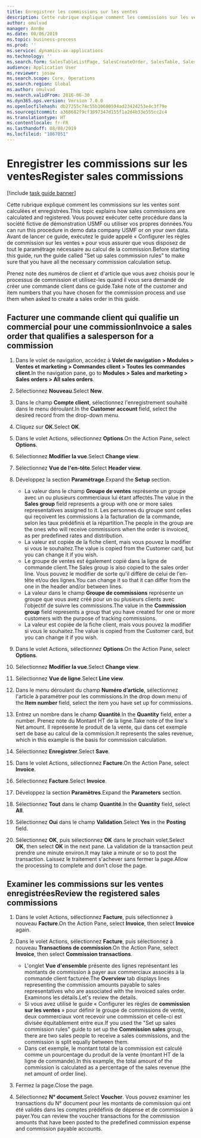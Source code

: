 ```yaml
---
title: Enregistrer les commissions sur les ventes
description: Cette rubrique explique comment les commissions sur les ventes sont calculées et enregistrées.
author: omulvad
manager: AnnBe
ms.date: 08/06/2019
ms.topic: business-process
ms.prod: ''
ms.service: dynamics-ax-applications
ms.technology: ''
ms.search.form: SalesTableListPage, SalesCreateOrder, SalesTable, SalesEditLines,  CustInvoiceJournal, CommissionTrans, LedgerTransVoucher
audience: Application User
ms.reviewer: josaw
ms.search.scope: Core, Operations
ms.search.region: Global
ms.author: omulvad
ms.search.validFrom: 2016-06-30
ms.dyn365.ops.version: Version 7.0.0
ms.openlocfilehash: db27255c74c55b10680594ad23424253e4c3f79e
ms.sourcegitcommit: a368682f9cf3897347d155f1a2d4b33e555cc2c4
ms.translationtype: HT
ms.contentlocale: fr-FR
ms.lasthandoff: 08/08/2019
ms.locfileid: "1867051"
---
```

# <a name="register-sales-commissions"></a><span data-ttu-id="d6c94-103">Enregistrer les commissions sur les ventes</span><span class="sxs-lookup"><span data-stu-id="d6c94-103">Register sales commissions</span></span>

[!include [task guide banner](../../includes/task-guide-banner.md)]

<span data-ttu-id="d6c94-104">Cette rubrique explique comment les commissions sur les ventes sont calculées et enregistrées.</span><span class="sxs-lookup"><span data-stu-id="d6c94-104">This topic explains how sales commissions are calculated and registered.</span></span> <span data-ttu-id="d6c94-105">Vous pouvez exécuter cette procédure dans la société fictive de démonstration USMF ou utiliser vos propres données.</span><span class="sxs-lookup"><span data-stu-id="d6c94-105">You can run this procedure in demo data company USMF or on your own data.</span></span> <span data-ttu-id="d6c94-106">Avant de lancer ce guide, exécutez le guide appelé « Configurer les règles de commission sur les ventes » pour vous assurer que vous disposez de tout le paramétrage nécessaire au calcul de la commission.</span><span class="sxs-lookup"><span data-stu-id="d6c94-106">Before starting this guide, run the guide called "Set up sales commission rules" to make sure that you have all the necessary commission calculation setup.</span></span>

<span data-ttu-id="d6c94-107">Prenez note des numéros de client et d'article que vous avez choisis pour le processus de commission et utilisez-les quand il vous sera demandé de créer une commande client dans ce guide.</span><span class="sxs-lookup"><span data-stu-id="d6c94-107">Take note of the customer and item numbers that you have chosen for the commission process and use them when asked to create a sales order in this guide.</span></span>


## <a name="invoice-a-sales-order-that-qualifies-a-salesperson-for-a-commission"></a><span data-ttu-id="d6c94-108">Facturer une commande client qui qualifie un commercial pour une commission</span><span class="sxs-lookup"><span data-stu-id="d6c94-108">Invoice a sales order that qualifies a salesperson for a commission</span></span>
1. <span data-ttu-id="d6c94-109">Dans le volet de navigation, accédez à **Volet de navigation > Modules > Ventes et marketing > Commandes client > Toutes les commandes client**.</span><span class="sxs-lookup"><span data-stu-id="d6c94-109">In the navigation pane, go to **Modules > Sales and marketing > Sales orders > All sales orders**.</span></span>
2. <span data-ttu-id="d6c94-110">Sélectionnez **Nouveau**.</span><span class="sxs-lookup"><span data-stu-id="d6c94-110">Select **New**.</span></span>
3. <span data-ttu-id="d6c94-111">Dans le champ **Compte client**, sélectionnez l'enregistrement souhaité dans le menu déroulant.</span><span class="sxs-lookup"><span data-stu-id="d6c94-111">In the **Customer account** field, select the desired record from the drop-down menu.</span></span>
4. <span data-ttu-id="d6c94-112">Cliquez sur **OK**.</span><span class="sxs-lookup"><span data-stu-id="d6c94-112">Select **OK**.</span></span>
5. <span data-ttu-id="d6c94-113">Dans le volet Actions, sélectionnez **Options**.</span><span class="sxs-lookup"><span data-stu-id="d6c94-113">On the Action Pane, select **Options**.</span></span>
6. <span data-ttu-id="d6c94-114">Sélectionnez **Modifier la vue**.</span><span class="sxs-lookup"><span data-stu-id="d6c94-114">Select **Change view**.</span></span>
7. <span data-ttu-id="d6c94-115">Sélectionnez **Vue de l'en-tête**.</span><span class="sxs-lookup"><span data-stu-id="d6c94-115">Select **Header view**.</span></span>
8. <span data-ttu-id="d6c94-116">Développez la section **Paramétrage**.</span><span class="sxs-lookup"><span data-stu-id="d6c94-116">Expand the **Setup** section.</span></span>

    - <span data-ttu-id="d6c94-117">La valeur dans le champ **Groupe de ventes** représente un groupe avec un ou plusieurs commerciaux lui étant affectés.</span><span class="sxs-lookup"><span data-stu-id="d6c94-117">The value in the **Sales group** field represents a group with one or more sales representatives assigned to it.</span></span> <span data-ttu-id="d6c94-118">Les personnes du groupe sont celles qui reçoivent les commissions à la facturation de la commande, selon les taux prédéfinis et la répartition.</span><span class="sxs-lookup"><span data-stu-id="d6c94-118">The people in the group are the ones who will receive commissions when the order is invoiced, as per predefined rates and distribution.</span></span>   
    - <span data-ttu-id="d6c94-119">La valeur est copiée de la fiche client, mais vous pouvez la modifier si vous le souhaitez.</span><span class="sxs-lookup"><span data-stu-id="d6c94-119">The value is copied from the Customer card, but you can change it if you wish.</span></span>  
    - <span data-ttu-id="d6c94-120">Le groupe de ventes est également copié dans la ligne de commande client.</span><span class="sxs-lookup"><span data-stu-id="d6c94-120">The Sales group is also copied to the sales order line.</span></span> <span data-ttu-id="d6c94-121">Vous pouvez le modifier de sorte qu'il diffère de celui de l'en-tête et/ou des lignes.</span><span class="sxs-lookup"><span data-stu-id="d6c94-121">You can change it so that it can differ from the one in the header and/or between lines.</span></span>  
    - <span data-ttu-id="d6c94-122">La valeur dans le champ **Groupe de commissions** représente un groupe que vous avez créé pour un ou plusieurs clients avec l'objectif de suivre les commissions.</span><span class="sxs-lookup"><span data-stu-id="d6c94-122">The value in the **Commission group** field represents a group that you have created for one or more customers with the purpose of tracking commissions.</span></span>   
    - <span data-ttu-id="d6c94-123">La valeur est copiée de la fiche client, mais vous pouvez la modifier si vous le souhaitez.</span><span class="sxs-lookup"><span data-stu-id="d6c94-123">The value is copied from the Customer card, but you can change it if you wish.</span></span>   

9. <span data-ttu-id="d6c94-124">Dans le volet Actions, sélectionnez **Options**.</span><span class="sxs-lookup"><span data-stu-id="d6c94-124">On the Action Pane, select **Options**.</span></span>
10. <span data-ttu-id="d6c94-125">Sélectionnez **Modifier la vue**.</span><span class="sxs-lookup"><span data-stu-id="d6c94-125">Select **Change view**.</span></span>
11. <span data-ttu-id="d6c94-126">Sélectionnez **Vue de ligne**.</span><span class="sxs-lookup"><span data-stu-id="d6c94-126">Select **Line view**.</span></span>
12. <span data-ttu-id="d6c94-127">Dans le menu déroulant du champ **Numéro d’article**, sélectionnez l'article à paramétrer pour les commissions.</span><span class="sxs-lookup"><span data-stu-id="d6c94-127">In the drop down menu of the **Item number** field, select the item you have set up for commissions.</span></span> 
13. <span data-ttu-id="d6c94-128">Entrez un nombre dans le champ **Quantité**.</span><span class="sxs-lookup"><span data-stu-id="d6c94-128">In the **Quantity** field, enter a number.</span></span> <span data-ttu-id="d6c94-129">Prenez note du Montant HT de la ligne.</span><span class="sxs-lookup"><span data-stu-id="d6c94-129">Take note of the line's Net amount.</span></span> <span data-ttu-id="d6c94-130">Il représente le produit de la vente, qui dans cet exemple sert de base au calcul de la commission.</span><span class="sxs-lookup"><span data-stu-id="d6c94-130">It represents the sales revenue, which in this example is the basis for commission calculation.</span></span>  
14. <span data-ttu-id="d6c94-131">Sélectionnez **Enregistrer**.</span><span class="sxs-lookup"><span data-stu-id="d6c94-131">Select **Save**.</span></span>
15. <span data-ttu-id="d6c94-132">Dans le volet Actions, sélectionnez **Facture**.</span><span class="sxs-lookup"><span data-stu-id="d6c94-132">On the Action Pane, select **Invoice**.</span></span>
16. <span data-ttu-id="d6c94-133">Sélectionnez **Facture**.</span><span class="sxs-lookup"><span data-stu-id="d6c94-133">Select **Invoice**.</span></span>
17. <span data-ttu-id="d6c94-134">Développez la section **Paramètres**.</span><span class="sxs-lookup"><span data-stu-id="d6c94-134">Expand the **Parameters** section.</span></span>
18. <span data-ttu-id="d6c94-135">Sélectionnez **Tout** dans le champ **Quantité**.</span><span class="sxs-lookup"><span data-stu-id="d6c94-135">In the **Quantity** field, select **All**.</span></span>
19. <span data-ttu-id="d6c94-136">Sélectionnez **Oui** dans le champ **Validation**.</span><span class="sxs-lookup"><span data-stu-id="d6c94-136">Select **Yes** in the **Posting** field.</span></span>
20. <span data-ttu-id="d6c94-137">Sélectionnez **OK**, puis sélectionnez **OK** dans le prochain volet.</span><span class="sxs-lookup"><span data-stu-id="d6c94-137">Select **OK**, then select **OK** in the next pane.</span></span> <span data-ttu-id="d6c94-138">La validation de la transaction peut prendre une minute environ.</span><span class="sxs-lookup"><span data-stu-id="d6c94-138">It may take a minute or so to post the transaction.</span></span> <span data-ttu-id="d6c94-139">Laissez le traitement s'achever sans fermer la page.</span><span class="sxs-lookup"><span data-stu-id="d6c94-139">Allow the processing to complete and don’t close the page.</span></span>  

## <a name="review-the-registered-sales-commissions"></a><span data-ttu-id="d6c94-140">Examiner les commissions sur les ventes enregistrées</span><span class="sxs-lookup"><span data-stu-id="d6c94-140">Review the registered sales commissions</span></span>
1. <span data-ttu-id="d6c94-141">Dans le volet Actions, sélectionnez **Facture**, puis sélectionnez à nouveau **Facture**.</span><span class="sxs-lookup"><span data-stu-id="d6c94-141">On the Action Pane, select **Invoice**, then select **Invoice** again.</span></span>
2. <span data-ttu-id="d6c94-142">Dans le volet Actions, sélectionnez **Facture**, puis sélectionnez à nouveau **Transactions de commission**.</span><span class="sxs-lookup"><span data-stu-id="d6c94-142">On the Action Pane, select **Invoice**, then select **Commission transactions**.</span></span>

    - <span data-ttu-id="d6c94-143">L'onglet **Vue d'ensemble** présente des lignes représentant les montants de commission à payer aux commerciaux associés à la commande client facturée.</span><span class="sxs-lookup"><span data-stu-id="d6c94-143">The **Overview** tab displays lines representing the commission amounts payable to sales representatives who are associated with the invoiced sales order.</span></span> <span data-ttu-id="d6c94-144">Examinons les détails.</span><span class="sxs-lookup"><span data-stu-id="d6c94-144">Let's review the details.</span></span>  
    - <span data-ttu-id="d6c94-145">Si vous avez utilisé le guide « Configurer les règles de **commission sur les ventes** » pour définir le groupe de commissions de vente, deux commerciaux vont recevoir une commission et celle-ci est divisée équitablement entre eux.</span><span class="sxs-lookup"><span data-stu-id="d6c94-145">If you used the "Set up sales commission rules" guide to set up the **Commission sales** group, there are two sales people to receive a sales commissions, and the commission is split equally between them.</span></span>  
    - <span data-ttu-id="d6c94-146">Dans cet exemple, le montant total de la commission est calculé comme un pourcentage du produit de la vente (montant HT de la ligne de commande).</span><span class="sxs-lookup"><span data-stu-id="d6c94-146">In this example, the total amount of the commission is calculated as a percentage of the sales revenue (the net amount of order line).</span></span>  
3. <span data-ttu-id="d6c94-147">Fermez la page.</span><span class="sxs-lookup"><span data-stu-id="d6c94-147">Close the page.</span></span>
4. <span data-ttu-id="d6c94-148">Sélectionnez **N° document**.</span><span class="sxs-lookup"><span data-stu-id="d6c94-148">Select **Voucher**.</span></span> <span data-ttu-id="d6c94-149">Vous pouvez examiner les transactions du N° document pour les montants de commission qui ont été validés dans les comptes prédéfinis de dépense et de commission à payer.</span><span class="sxs-lookup"><span data-stu-id="d6c94-149">You can review the voucher transactions for the commission amounts that have been posted to the predefined commission expense and commission payable accounts.</span></span>  

